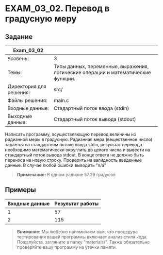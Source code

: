 # EXAM_03_02. Перевод в градусную меру 

## Задание
| Exam_03_02 | |
| ------ | ------- |
| Уровень: | 3 |
| Темы: | Типы данных, переменные, выражения, логические операции и математические функции. |
| Директория для решения: | src/ |
| Файлы решения: | main.c |
| Входные данные: | Стадартный поток ввода (stdin) |
| Выходные данные: | Стадартный поток вывода (stdout) |

Написать программу, осуществляющую перевод величины из радианной меры в градусную. Радианная мера (вещественное число) задается на стандартном потоке ввода stdin, результат перевода необходимо математически округлить до целого числа и вывести на стандартный поток вывода stdout. В конце ответа не должно быть переноса на новую строку. Проверить на валидность введенные данные. В случае любой ошибки выводить "n/a"

> **Примечание:** В одном радиане 57.29 градусов

## Примеры

| Входные данные | Результат работы |
| ------ | ------ |
| 1 | 57 |
| 2 | 115 |

> **Внимание:** Мы любезно напоминаем вам, что процедура тестирования вашей программы включает анализ стиля кода. Пожалуйста, загляните в папку "materials/". Также обязательно проверяйте вашу программу на утечки памяти.